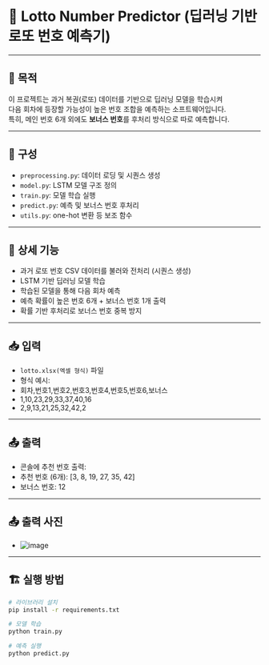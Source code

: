 # 🎯 Lotto Number Predictor (딥러닝 기반 로또 번호 예측기)

---

## 📌 목적

이 프로젝트는 과거 복권(로또) 데이터를 기반으로 딥러닝 모델을 학습시켜  
다음 회차에 등장할 가능성이 높은 번호 조합을 예측하는 소프트웨어입니다.  
특히, 메인 번호 6개 외에도 **보너스 번호**를 후처리 방식으로 따로 예측합니다.

---

## 📁 구성

- `preprocessing.py`: 데이터 로딩 및 시퀀스 생성
- `model.py`: LSTM 모델 구조 정의
- `train.py`: 모델 학습 실행
- `predict.py`: 예측 및 보너스 번호 후처리
- `utils.py`: one-hot 변환 등 보조 함수

---

## 🔧 상세 기능

- 과거 로또 번호 CSV 데이터를 불러와 전처리 (시퀀스 생성)
- LSTM 기반 딥러닝 모델 학습
- 학습된 모델을 통해 다음 회차 예측
- 예측 확률이 높은 번호 6개 + 보너스 번호 1개 출력
- 확률 기반 후처리로 보너스 번호 중복 방지

---

## 📥 입력

- `lotto.xlsx(엑셀 형식)` 파일
- 형식 예시:
- 회차,번호1,번호2,번호3,번호4,번호5,번호6,보너스
- 1,10,23,29,33,37,40,16
- 2,9,13,21,25,32,42,2

---

## 📤 출력

- 콘솔에 추천 번호 출력:
- 추천 번호 (6개): [3, 8, 19, 27, 35, 42]
- 보너스 번호: 12

---

## 📤 출력 사진
- ![image](https://github.com/user-attachments/assets/019c1fb0-d262-46a4-b56b-e5df84338d4e)

---

## 🏗️ 실행 방법

```bash
# 라이브러리 설치
pip install -r requirements.txt

# 모델 학습
python train.py

# 예측 실행
python predict.py
